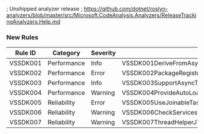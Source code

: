 ﻿; Unshipped analyzer release
; https://github.com/dotnet/roslyn-analyzers/blob/master/src/Microsoft.CodeAnalysis.Analyzers/ReleaseTrackingAnalyzers.Help.md

### New Rules
Rule ID | Category | Severity | Notes
--------|----------|----------|-------
VSSDK001 | Performance | Info | VSSDK001DeriveFromAsyncPackageAnalyzer
VSSDK002 | Performance | Error | VSSDK002PackageRegistrationMatchesBaseTypeAnalyzer
VSSDK003 | Performance | Info | VSSDK003SupportAsyncToolWindowAnalyzer
VSSDK004 | Performance | Warning | VSSDK004ProvideAutoLoadAttributeAnalyzer
VSSDK005 | Reliability | Error | VSSDK005UseJoinableTaskContextSingletonAnalyzer
VSSDK006 | Reliability | Warning | VSSDK006CheckServicesExistAnalyzer
VSSDK007 | Reliability | Warning | VSSDK007ThreadHelperJTFRunAsync